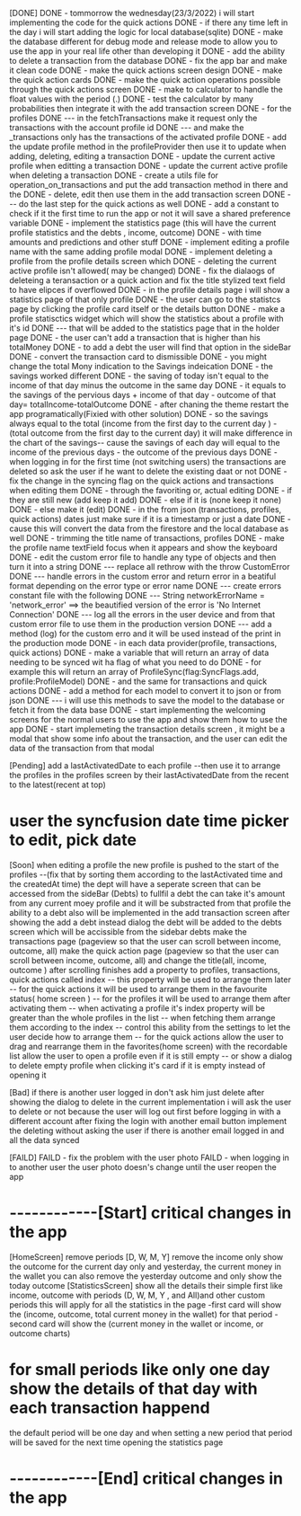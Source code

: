 [DONE]
DONE - tommorrow the wednesday(23/3/2022) i will start implementing the code for the quick actions
DONE - if there any time left in the day i will start adding the logic for local database(sqlite)
DONE - make the database different for debug mode and release mode to allow you to use the app in your real life other than developing it
DONE - add the ability to delete a transaction from the database
DONE - fix the app bar and make it clean code
DONE - make the quick actions screen design
DONE - make the quick action cards
DONE - make the quick action operations possible through the quick actions screen 
DONE - make to calculator to handle the float values with the period (.)
DONE - test the calculator by many probabilities then integrate it with the add transaction screen
DONE - for the profiles
DONE --- in the fetchTransactions make it request only the transactions with the account profile id
DONE --- and make the _transactions only has the transactions of the activated profile
DONE - add the update profile method in the profileProvider then use it to update when adding, deleting, editing a transaction
DONE - update the current active profile when editting a transaction 
DONE - update the current active profile when deleting a transaction
DONE - create a utils file for operation_on_transactions and put the add transaction method in there and the 
DONE - delete, edit then use them in the add transaction screen
DONE --- do the last step for the quick actions as well
DONE - add a constant to check if it the first time to run the app or not it will save a shared preference variable
DONE - implement the statistics page (this will have the current profile statistics and the debts , income, outcome)
DONE - with time amounts and predictions and other stuff
DONE - implement editing a profile name with the same adding profile modal
DONE - implement deleting a profile from the profile details screen which
DONE - deleting the current active profile isn't allowed( may be changed)
DONE - fix the dialaogs of deleteing a teransaction or a quick action and fix the title stylized text field to have elipces if overflowed
DONE - in the profile details page i will show a statistics page of that only profile
DONE - the user can go to the statistcs page by clicking the profile card itself or the details button
DONE - make a profile statisctics widget which will show the statistics about a profile with it's id
DONE --- that will be added to the statistics page that in the holder page
DONE - the user can't add a transaction that is higher than his totalMoney
DONE - to add a debt the user will find that option in the sideBar 
DONE - convert the transaction card to dismissible
DONE - you might change the total Mony indication to the Savings indeication
DONE - the savings worked different 
DONE - the saving of today isn't equal to the income of that day minus the outcome in the same day 
DONE - it equals to the savings of the pervious days + income of that day - outcome of that day= totalIncome-totalOutcome
DONE - after chaning the theme restart the app programatically(Fixied with other solution)
DONE - so the savings always equal to the total (income from the first day to the current day ) - (total outcome from the first day to the current day) it will make difference in the chart of the savings-- cause the savings of each day will equal to the income of the previous days - the outcome of the previous days
DONE - when logging in for the first time (not switching users) the transactions are deleted so ask the user if he want to delete the existing daat or not
DONE - fix the change in the syncing flag on the quick actions and transactions when editing them
DONE - through the favoriting or, actual editing
DONE - if they are still new (add keep it add)
DONE - else if it is (none keep it none)
DONE - else make it (edit)
DONE - in the from json (transactions, profiles, quick actions) dates just make sure if it is a timestamp or just a date
DONE - cause this will convert the data from the firestore and the local database as well
DONE - trimming the title name of transactions, profiles
DONE - make the profile name textField focus when it appears and show the keyboard
DONE - edit the custom error file to handle any type of objects and then turn it into a string 
DONE --- replace all rethrow with the throw CustomError
DONE --- handle errors in the custom error and return error in a beatiful format depending on the error type or error name
DONE --- create errors constant file with the following 
DONE --- String networkErrorName = 'network_error' ==> the beautified version of the error is 'No Internet Connection'
DONE --- log all the errors in the user device and from that custom error file to use them in the production version
DONE --- add a method (log) for the custom erro and it will be used instead of the print in the production mode
DONE - in each data provider(profile, transactions, quick actions)
DONE - make a variable that will return an array of data needing to be synced wit ha flag of what you need to do
DONE - for example this will return an array of ProfileSync(flag:SyncFlags.add, profile:ProfileModel)
DONE - and the same for transactions and quick actions
DONE - add a method for each model to convert it to json or from json
DONE --- i will use this methods to save the model to the database or fetch it from the data base
DONE - start implementing the welcoming screens for the normal users to use the app and show them how to use the app
DONE - start implemeting the transaction details screen , it might be a modal that show some info about the transaction, and the user can edit the data of the transaction from that modal



[Pending]
add a lastActivatedDate to each profile 
--then use it to arrange the profiles in the profiles screen by their lastActivatedDate from the recent to the latest(recent at top)




# user the syncfusion date time picker to edit, pick date






[Soon]
when editing a profile the new profile is pushed to the start of the profiles
--(fix that by sorting them according to the lastActivated time and the createdAt time)
the dept will have a seperate screen that can be accessed from the sideBar (Debts)
to fullfil a debt the can take it's amount from any current moey profile and it will be substracted from that profile
the ability to a debt also will be implemented in the add transaction screen after showing the add a debt instead dialog the debt will be added to the debts screen which will be accissible from the sidebar debts
make the transactions page (pageview so that the user can scroll between income, outcome, all) 
make the quick action page (pageview so that the user can scroll between income, outcome, all)
and change the title(all, income, outcome ) after scrolling finishes
add a property to profiles, transactions, quick actions called index
-- this property will be used to arrange them later 
-- for the quick actions it will  be used to arrange them in the favourite status( home screen )
-- for the profiles it will be used to arrange them after activating them 
-- when activating a profile it's index property will be greater than the whole profiles in the list
-- when fetching them arrange them according to the index 
-- control this ability from the settings to let the user decide how to arrange them 
-- for the quick actions allow the user to drag and rearrange them in the favorites(home screen) with the recordable list
allow the user to open a profile even if it is still empty 
-- or show a dialog to delete empty profile when clicking  it's card if it is empty instead of opening it 





[Bad]
if there is another user logged in don't ask him just delete after showing the dialog to delete 
in the current implementation i will ask the user to delete or not
because the user will log out first before logging in with a different account
after fixing the login with another email button implement the deleting without asking the user if there is another email logged in and all the data synced


[FAILD]
FAILD - fix the problem with the user photo
FAILD - when logging in to another user the user photo doesn's change until the user reopen the app






# ------------[Start] critical changes in the app 
[HomeScreen] remove periods [D, W, M, Y]
remove the income
only show the outcome for the current day only and yesterday, the current money in the wallet
you can also remove the yesterday outcome and only show the today outcome 
[StatisticsScreen]
show all the details their
simple first like income, outcome with periods (D, W, M, Y , and All)and other custom periods 
this will apply for all the statistics in the page
-first card will show the (income, outcome, total current money in the wallet) for that period
-second card will show the (current money in the wallet or income, or outcome charts) 
# for small periods like only one day show the details of that day with each transaction happend
the default period will be one day and when setting a new period that period will be saved for the next time opening the statistics page

# ------------[End] critical changes in the app 



